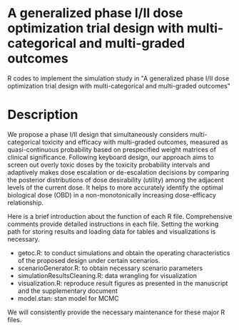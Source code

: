# A generalized phase I/II dose optimization trial design with multi-categorical and multi-graded outcomes
R codes to implement the simulation study in "A generalized phase I/II dose optimization trial design with multi-categorical and multi-graded outcomes"

# Description
We propose a phase I/II design that simultaneously considers multi-categorical toxicity and efficacy with multi-graded outcomes, measured as quasi-continuous probability based on prespecified weight matrices of clinical significance. Following keyboard design, our approach aims to screen out overly toxic doses by the toxicity probability intervals and adaptively makes dose escalation or de-escalation decisions by comparing the posterior distributions of dose desirability (utility) among the adjacent levels of the current dose. It helps to more accurately identify the optimal biological dose (OBD) in a non-monotonically increasing dose-efficacy relationship.

Here is a brief introduction about the function of each R file. Comprehensive comments provide detailed instructions in each file. Setting the working path for storing results and loading data for tables and visualizations is necessary. 

* getoc.R: to conduct simulations and obtain the operating characteristics of the proposed design under certain scenarios.
* scenarioGenerator.R: to obtain necessary scenario parameters
* simulationResultsCleaning.R: data wrangling for visualization
* visualization.R: reproduce result figures as presented in the manuscript and the supplementary document
* model.stan: stan model for MCMC

We will consistently provide the necessary maintenance for these major R files.
